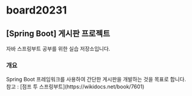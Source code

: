 # board20231
<h2>[Spring Boot] 게시판 프로젝트 </h2>
자바 스프링부트 공부를 위한 실습 저장소입니다.
<h3>개요</h3>
Spring Boot 프레임워크를 사용하여 간단한 게시판을 개발하는 것을 목표로 합니다.</br> 
참고 : [점프 투 스프링부트](https://wikidocs.net/book/7601)

